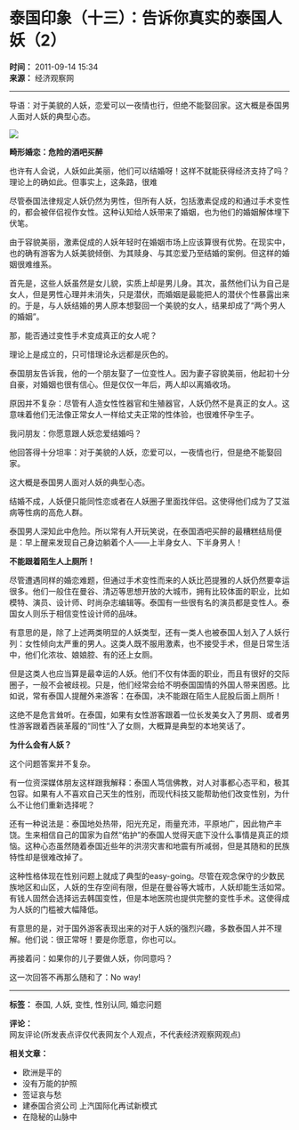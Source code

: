 # 泰国印象（十三）：告诉你真实的泰国人妖（2）

**时间：** 2011-09-14 15:34  
**来源：** 经济观察网

---

导语：对于美貌的人妖，恋爱可以一夜情也行，但绝不能娶回家。这大概是泰国男人面对人妖的典型心态。

![](http://upload.eeo.com.cn/2011/0914/1315985287628.jpg)

**畸形婚恋：危险的酒吧买醉**

也许有人会说，人妖如此美丽，他们可以结婚呀！这样不就能获得经济支持了吗？理论上的确如此。但事实上，这条路，很难

尽管泰国法律规定人妖仍然为男性，但所有人妖，包括激素促成的和通过手术变性的，都会被伴侣视作女性。这种认知给人妖带来了婚姻，也为他们的婚姻解体埋下伏笔。

由于容貌美丽，激素促成的人妖年轻时在婚姻市场上应该算很有优势。在现实中，也的确有游客为人妖美貌倾倒、为其赎身、与其恋爱乃至结婚的案例。但这样的婚姻很难维系。

首先是，这些人妖虽然是女儿貌，实质上却是男儿身。其次，虽然他们认为自己是女人，但是男性心理并未消失，只是潜伏，而婚姻是最能把人的潜伏个性暴露出来的。于是，与人妖结婚的男人原本想娶回一个美貌的女人，结果却成了“两个男人的婚姻”。

那，能否通过变性手术变成真正的女人呢？

理论上是成立的，只可惜理论永远都是灰色的。

泰国朋友告诉我，他的一个朋友娶了一位变性人。因为妻子容貌美丽，他起初十分自豪，对婚姻也很有信心。但是仅仅一年后，两人却以离婚收场。

原因并不复杂：尽管有人造女性性器官和生殖器官，人妖仍然不是真正的女人。这意味着他们无法像正常女人一样给丈夫正常的性体验，也很难怀孕生子。

我问朋友：你愿意跟人妖恋爱结婚吗？

他回答得十分坦率：对于美貌的人妖，恋爱可以，一夜情也行，但是绝不能娶回家。

这大概是泰国男人面对人妖的典型心态。

结婚不成，人妖便只能同性恋或者在人妖圈子里面找伴侣。这使得他们成为了艾滋病等性病的高危人群。

泰国男人深知此中危险。所以常有人开玩笑说，在泰国酒吧买醉的最糟糕结局便是：早上醒来发现自己身边躺着个人——上半身女人、下半身男人！

**不能跟着陌生人上厕所！**

尽管遭遇同样的婚恋难题，但通过手术变性而来的人妖比芭提雅的人妖仍然要幸运很多。他们一般住在曼谷、清迈等思想开放的大城市，拥有比较体面的职业，比如模特、演员、设计师、时尚杂志编辑等。泰国有一些很有名的演员都是变性人。泰国女人则乐于相信变性设计师的品味。

有意思的是，除了上述两类明显的人妖类型，还有一类人也被泰国人划入了人妖行列：女性倾向太严重的男人。这类人既不服用激素，也不接受手术，但是日常生活中，他们化浓妆、娘娘腔、有的还上女厕。

但是这类人也应当算是最幸运的人妖。他们不仅有体面的职业，而且有很好的交际圈子，一般不会被歧视。只是，他们经常会给不明泰国国情的外国人带来困惑。比如说，常有泰国人提醒外来游客：在泰国，决不能跟在陌生人屁股后面上厕所！

这绝不是危言耸听。在泰国，如果有女性游客跟着一位长发美女入了男厕、或者男性游客跟着西装革履的“同性“入了女厕，大概算是典型的本地笑话了。

**为什么会有人妖？**

这个问题答案并不复杂。

有一位资深媒体朋友这样跟我解释：泰国人笃信佛教，对人对事都心态平和，极其包容。如果有人不喜欢自己天生的性别，而现代科技又能帮助他们改变性别，为什么不让他们重新选择呢？

还有一种说法是：泰国地处热带，阳光充足，雨量充沛，平原地广，因此物产丰饶。生来相信自己的国家为自然“佑护”的泰国人觉得天底下没什么事情是真正的烦恼。这种心态虽然随着泰国近些年的洪涝灾害和地震有所减弱，但是其随和的民族特性却是很难改掉了。

这种性格体现在性别问题上就成了典型的easy-going。尽管在观念保守的少数民族地区和山区，人妖的生存空间有限，但是在曼谷等大城市，人妖却能生活如常。有钱人固然会选择远去韩国变性，但是本地医院也提供完整的变性手术。这使得成为人妖的门槛被大幅降低。

有意思的是，对于国外游客表现出来的对于人妖的强烈兴趣，多数泰国人并不理解。他们说：很正常呀！要是你愿意，你也可以。

再接着问：如果你的儿子要做人妖，你同意吗？

这一次回答不再那么随和了：No way!

---

**标签：** 泰国, 人妖, 变性, 性别认同, 婚恋问题

**评论：**  
网友评论(所发表点评仅代表网友个人观点，不代表经济观察网观点) 

**相关文章：**
- 欧洲是平的
- 没有万能的护照
- 签证哀与愁
- 建泰国合资公司 上汽国际化再试新模式
- 在隐秘的山脉中